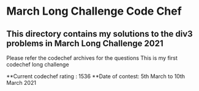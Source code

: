# March Long Challenge Code Chef

## This directory contains my solutions to the div3 problems in March Long Challenge 2021

<p>
Please refer the codechef archives for the questions
This is my first codechef long challenge </p>
**Current codechef rating : 1536
**Date of contest: 5th March to 10th March 2021
